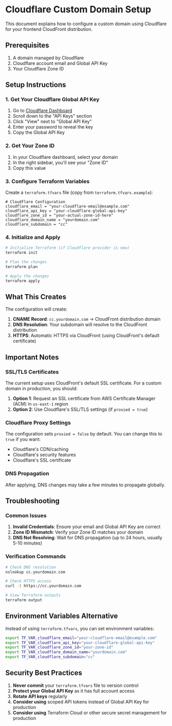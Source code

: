 # Cloudflare Custom Domain Setup

This document explains how to configure a custom domain using Cloudflare for your frontend CloudFront distribution.

## Prerequisites

1. A domain managed by Cloudflare
2. Cloudflare account email and Global API Key
3. Your Cloudflare Zone ID

## Setup Instructions

### 1. Get Your Cloudflare Global API Key

1. Go to [Cloudflare Dashboard](https://dash.cloudflare.com/profile/api-tokens)
2. Scroll down to the "API Keys" section
3. Click "View" next to "Global API Key"
4. Enter your password to reveal the key
5. Copy the Global API Key

### 2. Get Your Zone ID

1. In your Cloudflare dashboard, select your domain
2. In the right sidebar, you'll see your "Zone ID"
3. Copy this value

### 3. Configure Terraform Variables

Create a `terraform.tfvars` file (copy from `terraform.tfvars.example`):

```hcl
# Cloudflare Configuration
cloudflare_email = "your-cloudflare-email@example.com"
cloudflare_api_key = "your-cloudflare-global-api-key"
cloudflare_zone_id = "your-actual-zone-id-here" 
cloudflare_domain_name = "yourdomain.com"
cloudflare_subdomain = "cc"
```

### 4. Initialize and Apply

```bash
# Initialize Terraform (if Cloudflare provider is new)
terraform init

# Plan the changes
terraform plan

# Apply the changes
terraform apply
```

## What This Creates

The configuration will create:

1. **CNAME Record**: `cc.yourdomain.com` → CloudFront distribution domain
2. **DNS Resolution**: Your subdomain will resolve to the CloudFront distribution
3. **HTTPS**: Automatic HTTPS via CloudFront (using CloudFront's default certificate)

## Important Notes

### SSL/TLS Certificates

The current setup uses CloudFront's default SSL certificate. For a custom domain in production, you should:

1. **Option 1**: Request an SSL certificate from AWS Certificate Manager (ACM) in `us-east-1` region
2. **Option 2**: Use Cloudflare's SSL/TLS settings (if `proxied = true`)

### Cloudflare Proxy Settings

The configuration sets `proxied = false` by default. You can change this to `true` if you want:
- Cloudflare's CDN/caching
- Cloudflare's security features
- Cloudflare's SSL certificate

### DNS Propagation

After applying, DNS changes may take a few minutes to propagate globally.

## Troubleshooting

### Common Issues

1. **Invalid Credentials**: Ensure your email and Global API Key are correct
2. **Zone ID Mismatch**: Verify your Zone ID matches your domain
3. **DNS Not Resolving**: Wait for DNS propagation (up to 24 hours, usually 5-10 minutes)

### Verification Commands

```bash
# Check DNS resolution
nslookup cc.yourdomain.com

# Check HTTPS access
curl -I https://cc.yourdomain.com

# View Terraform outputs
terraform output
```

## Environment Variables Alternative

Instead of using `terraform.tfvars`, you can set environment variables:

```bash
export TF_VAR_cloudflare_email="your-cloudflare-email@example.com"
export TF_VAR_cloudflare_api_key="your-cloudflare-global-api-key"
export TF_VAR_cloudflare_zone_id="your-zone-id"
export TF_VAR_cloudflare_domain_name="yourdomain.com"
export TF_VAR_cloudflare_subdomain="cc"
```

## Security Best Practices

1. **Never commit** your `terraform.tfvars` file to version control
2. **Protect your Global API Key** as it has full account access
3. **Rotate API keys** regularly
4. **Consider using** scoped API tokens instead of Global API Key for production
5. **Consider using** Terraform Cloud or other secure secret management for production 